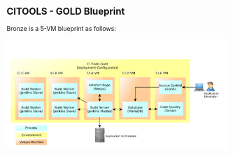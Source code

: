 ## CITOOLS - GOLD Blueprint

Bronze is a 5-VM blueprint as follows:

![CITOOLS Gold Blueprint](../../docs/ci-gold.png)